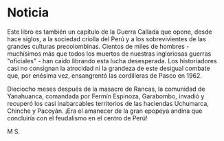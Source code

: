 # Noticia

Este libro es también un capítulo de la Guerra Callada que opone, desde hace siglos, a la sociedad criolla del Perú y a los sobrevivientes de las grandes culturas precolombinas. Cientos de miles de hombres - muchísimos más que todos los muertos de nuestras ingloriosas guerras "oficiales" - han caído librando esta lucha desesperada. Los historiadores casi no consignan la atrocidad ni la grandeza de este desigual combate que, por enésima vez, ensangrentó las cordilleras de Pasco en 1962.

Dieciocho meses después de la masacre de Rancas, la comunidad de Yanahuanca, comandada por Fermín Espinoza, Garabombo, invadió y recuperó los casi inabarcables territorios de las haciendas Uchumarca, Chinche y Pacoyán. ¡Era el amanecer de la gran epopeya andina que concluiría con el feudalismo en el centro de Perú!


M S.
